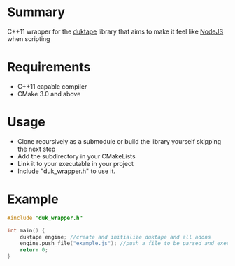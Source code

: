 # Summary
C++11 wrapper for the [duktape](https://github.com/svaarala/duktape) library that aims to make it feel like [NodeJS](https://nodejs.org) when scripting

# Requirements
- C++11 capable compiler
- CMake 3.0 and above

# Usage
- Clone recursively as a submodule or build the library yourself skipping the next step
- Add the subdirectory in your CMakeLists
- Link it to your executable in your project
- Include "duk_wrapper.h" to use it.

# Example
```cpp
#include "duk_wrapper.h"

int main() {
    duktape engine; //create and initialize duktape and all adons
    engine.push_file("example.js"); //push a file to be parsed and executed
    return 0;
}
```

